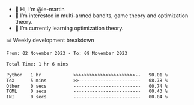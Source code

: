 - 👋 Hi, I’m @le-martin
- 👀 I’m interested in multi-armed bandits, game theory and optimization theory.
- 🌱 I’m currently learning optimization theory.
<!---- 💞️ I’m looking to collaborate on ...
- 📫 How to reach me ...-->

<!---
Tutorial for using WakaTime stats in GitHub profile: https://github.com/athul/waka-readme
-->

📊 Weekly development breakdown
<!--START_SECTION:waka-->

```txt
From: 02 November 2023 - To: 09 November 2023

Total Time: 1 hr 6 mins

Python   1 hr            >>>>>>>>>>>>>>>>>>>>>>>--   90.01 %
TeX      5 mins          >>-----------------------   08.78 %
Other    0 secs          -------------------------   00.74 %
TOML     0 secs          -------------------------   00.43 %
INI      0 secs          -------------------------   00.04 %
```

<!--END_SECTION:waka-->

<!---
le-martin/le-martin is a ✨ special ✨ repository because its `README.md` (this file) appears on your GitHub profile.
You can click the Preview link to take a look at your changes.
--->
